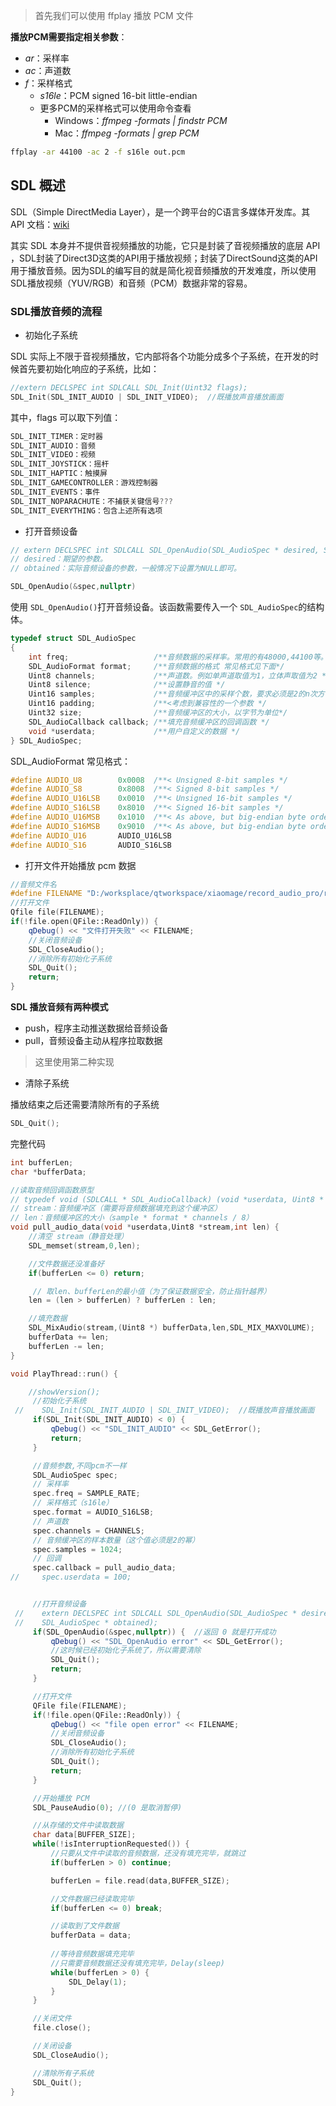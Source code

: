 > 首先我们可以使用 ffplay 播放 PCM 文件


**播放PCM需要指定相关参数**：

- *ar*：采样率
- *ac*：声道数
- *f*：采样格式
	- *s16le*：PCM signed 16-bit little-endian
	- 更多PCM的采样格式可以使用命令查看
		- Windows：*ffmpeg -formats | findstr PCM*
		- Mac：*ffmpeg -formats | grep PCM* 


```sh
ffplay -ar 44100 -ac 2 -f s16le out.pcm
```

## SDL 概述

SDL（Simple DirectMedia Layer），是一个跨平台的C语言多媒体开发库。其 API 文档：[wiki](https://wiki.libsdl.org/)

其实 SDL 本身并不提供音视频播放的功能，它只是封装了音视频播放的底层 API ，SDL封装了Direct3D这类的API用于播放视频；封装了DirectSound这类的API用于播放音频。因为SDL的编写目的就是简化视音频播放的开发难度，所以使用SDL播放视频（YUV/RGB）和音频（PCM）数据非常的容易。

### SDL播放音频的流程

- 初始化子系统

SDL 实际上不限于音视频播放，它内部将各个功能分成多个子系统，在开发的时候首先要初始化响应的子系统，比如：

```cpp
//extern DECLSPEC int SDLCALL SDL_Init(Uint32 flags);
SDL_Init(SDL_INIT_AUDIO | SDL_INIT_VIDEO);  //既播放声音播放画面
```

其中，flags 可以取下列值：

```cpp
SDL_INIT_TIMER：定时器
SDL_INIT_AUDIO：音频
SDL_INIT_VIDEO：视频
SDL_INIT_JOYSTICK：摇杆
SDL_INIT_HAPTIC：触摸屏
SDL_INIT_GAMECONTROLLER：游戏控制器
SDL_INIT_EVENTS：事件
SDL_INIT_NOPARACHUTE：不捕获关键信号???
SDL_INIT_EVERYTHING：包含上述所有选项
```

- 打开音频设备

```cpp
// extern DECLSPEC int SDLCALL SDL_OpenAudio(SDL_AudioSpec * desired, SDL_AudioSpec * obtained);
// desired：期望的参数。
// obtained：实际音频设备的参数，一般情况下设置为NULL即可。

SDL_OpenAudio(&spec,nullptr)
```

使用 `SDL_OpenAudio()`打开音频设备。该函数需要传入一个 `SDL_AudioSpec`的结构体。

```cpp
typedef struct SDL_AudioSpec
{
    int freq;                   /**音频数据的采样率。常用的有48000,44100等。 */
    SDL_AudioFormat format;     /**音频数据的格式 常见格式见下面*/
    Uint8 channels;             /**声道数。例如单声道取值为1，立体声取值为2 */
    Uint8 silence;              /**设置静音的值 */
    Uint16 samples;             /**音频缓冲区中的采样个数，要求必须是2的n次方 */
    Uint16 padding;             /**<考虑到兼容性的一个参数 */
    Uint32 size;                /**音频缓冲区的大小，以字节为单位*/
    SDL_AudioCallback callback; /**填充音频缓冲区的回调函数 */
    void *userdata;             /**用户自定义的数据 */
} SDL_AudioSpec;
```


SDL_AudioFormat 常见格式：

```cpp
#define AUDIO_U8        0x0008  /**< Unsigned 8-bit samples */
#define AUDIO_S8        0x8008  /**< Signed 8-bit samples */
#define AUDIO_U16LSB    0x0010  /**< Unsigned 16-bit samples */
#define AUDIO_S16LSB    0x8010  /**< Signed 16-bit samples */
#define AUDIO_U16MSB    0x1010  /**< As above, but big-endian byte order */
#define AUDIO_S16MSB    0x9010  /**< As above, but big-endian byte order */
#define AUDIO_U16       AUDIO_U16LSB
#define AUDIO_S16       AUDIO_S16LSB
```

- 打开文件开始播放 pcm 数据

```cpp
//音频文件名
#define FILENAME "D:/worksplace/qtworkspace/xiaomage/record_audio_pro/record_audio_pro/in.pcm"
//打开文件
Qfile file(FILENAME);
if(!file.open(QFile::ReadOnly)) {
    qDebug() << "文件打开失败" << FILENAME;
    //关闭音频设备
    SDL_CloseAudio();
    //消除所有初始化子系统
    SDL_Quit();
    return;
}
```

**SDL 播放音频有两种模式**

- push，程序主动推送数据给音频设备
- pull，音频设备主动从程序拉取数据

> 这里使用第二种实现

- 清除子系统

播放结束之后还需要清除所有的子系统

```cpp
SDL_Quit();
```

完整代码

```cpp
int bufferLen;
char *bufferData;

//读取音频回调函数原型
// typedef void (SDLCALL * SDL_AudioCallback) (void *userdata, Uint8 * stream,int len);
// stream：音频缓冲区（需要将音频数据填充到这个缓冲区）
// len：音频缓冲区的大小（sample * format * channels / 8）
void pull_audio_data(void *userdata,Uint8 *stream,int len) {
    //清空 stream（静音处理）
    SDL_memset(stream,0,len);

    //文件数据还没准备好
    if(bufferLen <= 0) return;

     // 取len、bufferLen的最小值（为了保证数据安全，防止指针越界）
    len = (len > bufferLen) ? bufferLen : len;

    //填充数据
    SDL_MixAudio(stream,(Uint8 *) bufferData,len,SDL_MIX_MAXVOLUME);
    bufferData += len;
    bufferLen -= len;
}

void PlayThread::run() {

    //showVersion();
     //初始化子系统
 //    SDL_Init(SDL_INIT_AUDIO | SDL_INIT_VIDEO);  //既播放声音播放画面
     if(SDL_Init(SDL_INIT_AUDIO) < 0) {
         qDebug() << "SDL_INIT_AUDIO" << SDL_GetError();
         return;
     }

     //音频参数,不同pcm不一样
     SDL_AudioSpec spec;
     // 采样率
     spec.freq = SAMPLE_RATE;
     // 采样格式（s16le）
     spec.format = AUDIO_S16LSB;
     // 声道数
     spec.channels = CHANNELS;
     // 音频缓冲区的样本数量（这个值必须是2的幂）
     spec.samples = 1024;
     // 回调
     spec.callback = pull_audio_data;
//     spec.userdata = 100;


     //打开音频设备
 //    extern DECLSPEC int SDLCALL SDL_OpenAudio(SDL_AudioSpec * desired,
 //    SDL_AudioSpec * obtained);
     if(SDL_OpenAudio(&spec,nullptr)) {  //返回 0 就是打开成功
         qDebug() << "SDL_OpenAudio error" << SDL_GetError();
         //这时候已经初始化子系统了，所以需要清除
         SDL_Quit();
         return;
     }

     //打开文件
     QFile file(FILENAME);
     if(!file.open(QFile::ReadOnly)) {
         qDebug() << "file open error" << FILENAME;
         //关闭音频设备
         SDL_CloseAudio();
         //消除所有初始化子系统
         SDL_Quit();
         return;
     }

     //开始播放 PCM
     SDL_PauseAudio(0); //(0 是取消暂停)

     //从存储的文件中读取数据
     char data[BUFFER_SIZE];
     while(!isInterruptionRequested()) {
         //只要从文件中读取的音频数据，还没有填充完毕，就跳过
         if(bufferLen > 0) continue;

         bufferLen = file.read(data,BUFFER_SIZE);

         //文件数据已经读取完毕
         if(bufferLen <= 0) break;

         //读取到了文件数据
         bufferData = data;
         
         //等待音频数据填充完毕
         //只需要音频数据还没有填充完毕，Delay(sleep)
         while(bufferLen > 0) {
             SDL_Delay(1);
         }
     }

     //关闭文件
     file.close();

     //关闭设备
     SDL_CloseAudio();

     //清除所有子系统
     SDL_Quit();
}
```








